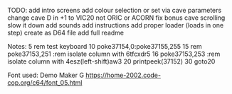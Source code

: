 TODO:
add intro screens
add colour selection or set via cave parameters
change cave D in +1 to VIC20 not ORIC or ACORN
fix bonus cave scrolling
slow it down
add sounds
add instructions
add proper loader (loads in one step)
create as D64 file
add full readme

Notes:
5 rem test keyboard
10 poke37154,0:poke37155,255
15 rem poke37153,251 :rem isolate column with 6tfcxdr5
16 poke37153,253 :rem isolate column with 4esz(left-shift)aw3
20 printpeek(37152)
30 goto20

Font used: Demo Maker G
https://home-2002.code-cop.org/c64/font_05.html
